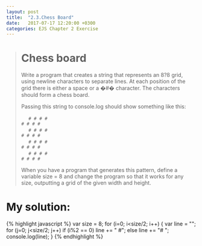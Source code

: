 ```yaml
---
layout: post
title:  "2.3.Chess Board"
date:   2017-07-17 12:20:00 +0300
categories: EJS Chapter 2 Exercise
---
```

> Chess board
> ====
> Write a program that creates a string that represents an 8?8 grid, using newline characters to separate lines. At each position of the grid there is either a space or a �#� character. The characters should form a chess board.
> 
> Passing this string to console.log should show something like this:
> 
> 
> &nbsp;&nbsp;&nbsp;`` # # # #``  
> ``# # # # ``  
> &nbsp;&nbsp;&nbsp;`` # # # #``  
> ``# # # # ``  
> &nbsp;&nbsp;&nbsp;`` # # # #``  
> ``# # # # ``  
> &nbsp;&nbsp;&nbsp;`` # # # #``  
> ``# # # # ``  
> 
> 
> When you have a program that generates this pattern, define a variable size = 8 and change the program so that it works for any size, outputting a grid of the given width and height.
> 
> 


My solution:
====
{% highlight javascript %}
var size = 8;
for (i=0; i<size/2; i++) {
    var line = "";
          for (j=0; j<size/2; j++)
            if (i%2 == 0) 
              line += " #";
              else line += "# ";          
  console.log(line);
}
{% endhighlight %}
